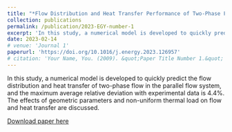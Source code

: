 ```yaml
---
title: "*Flow Distribution and Heat Transfer Performance of Two-Phase Flow in Parallel Flow Heat Exchange System*"
collection: publications
permalink: /publication/2023-EGY-number-1
excerpt: 'In this study, a numerical model is developed to quickly predict the flow distribution and heat transfer of two-phase flow in the parallel flow system, and the maximum average relative deviation with experimental data is 4.4%. The effects of geometric parameters and non-uniform thermal load on flow and heat transfer are discussed. '
date: 2023-02-14
# venue: 'Journal 1'
paperurl: 'https://doi.org/10.1016/j.energy.2023.126957'
# citation: 'Your Name, You. (2009). &quot;Paper Title Number 1.&quot; <i>Journal 1</i>. 1(1).'
---
```

In this study, a numerical model is developed to quickly predict the flow distribution and heat transfer of two-phase flow in the parallel flow system, and the maximum average relative deviation with experimental data is 4.4%. The effects of geometric parameters and non-uniform thermal load on flow and heat transfer are discussed.

[Download paper here](http://Yp12138.github.io/files/paper1.pdf)


